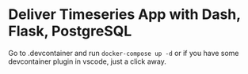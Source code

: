 # Deliver Timeseries App with Dash, Flask, PostgreSQL

Go to .devcontainer and run `docker-compose up -d` or if you have some devcontainer plugin in vscode, just a click away.

